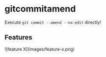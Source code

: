 # gitcommitamend

Execute `git commit --amend --no-edit` directly!

## Features

\!\[feature X\]\(images/feature-x.png\)
